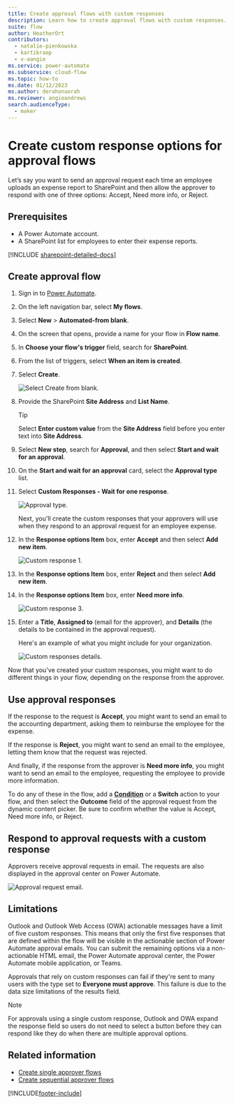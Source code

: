 ```yaml
---
title: Create approval flows with custom responses
description: Learn how to create approval flows with custom responses.
suite: flow
author: HeatherOrt
contributors:
  - natalie-pienkowska
  - kartikraop
  - v-aangie
ms.service: power-automate
ms.subservice: cloud-flow
ms.topic: how-to
ms.date: 01/12/2023
ms.author: derahonuorah
ms.reviewer: angieandrews
search.audienceType: 
  - maker
---
```


# Create custom response options for approval flows

Let’s say you want to send an approval request each time an employee uploads an expense report to SharePoint and then allow the approver to respond with one of three options: Accept, Need more info, or Reject.

## Prerequisites

- A Power Automate account.
- A SharePoint list for employees to enter their expense reports.

[!INCLUDE [sharepoint-detailed-docs](includes/sharepoint-detailed-docs.md)]

## Create approval flow

1. Sign in to [Power Automate](https://make.powerautomate.com).

1. On the left navigation bar, select **My flows**.

1. Select **New** > **Automated-from blank**.

1. On the screen that opens, provide a name for your flow in  **Flow name**.

1. In **Choose your flow's trigger** field, search for **SharePoint**.

1. From the list of triggers, select **When an item is created**.

1. Select **Create**.

   ![Select Create from blank.](media/create-approval-response-options/create-from-blank.png)

1. Provide the SharePoint **Site Address** and **List Name**. 

   >[!TIP]
   >Select **Enter custom value** from the **Site Address** field before you enter text into **Site Address**.

1. Select **New step**, search for **Approval**, and then select **Start and wait for an approval**.

1. On the **Start and wait for an approval** card, select the **Approval type** list.

1. Select **Custom Responses - Wait for one response**.

    ![Approval type.](media/create-approval-response-options/select-approval-type.png)

    Next, you'll create the custom responses that your approvers will use when they respond to an approval request for an employee expense.

1. In the **Response options Item** box, enter **Accept** and then select **Add new item**. 

    ![Custom response 1.](media/create-approval-response-options/enter-response-1.png)

1. In the **Response options Item** box, enter **Reject** and then select **Add new item**.

1. In the **Response options Item** box, enter **Need more info**.

    ![Custom response 3.](media/create-approval-response-options/enter-response-3.png)   
    

1. Enter a **Title**, **Assigned to** (email for the approver), and **Details** (the details to be contained in the approval request).

    Here's an example of what you might include for your organization.

    ![Custom responses details.](media/create-approval-response-options/enter-title-assigned-to-details.png)


Now that you've created your custom responses, you might want to do different things in your flow, depending on the response from the approver.


## Use approval responses 

If the response to the request is **Accept**, you might want to send an email to the accounting department, asking them to reimburse the employee for the expense. 

If the response is **Reject**, you might want to send an email to the employee, letting them know that the request was rejected.

And finally, if the response from the approver is **Need more info**, you might want to send an email to the employee, requesting the employee to provide more information.

To do any of these in the flow, add a [**Condition**](add-condition.md) or a **Switch** action to your flow, and then select the **Outcome** field of the approval request from the dynamic content picker. Be sure to confirm whether the value is Accept, Need more info, or Reject.

## Respond to approval requests with a custom response

Approvers receive approval requests in email. The requests are also displayed in the approval center on Power Automate.

![Approval request email.](media/create-approval-response-options/approval-request-email.png)

## Limitations

Outlook and Outlook Web Access (OWA) actionable messages have a limit of five custom responses. This means that only the first five responses that are defined within the flow will be visible in the actionable section of Power Automate approval emails. You can submit the remaining options via a non-actionable HTML email, the Power Automate approval center, the Power Automate mobile application, or Teams.

Approvals that rely on custom responses can fail if they're sent to many users with the type set to **Everyone must approve**. This failure is due to the data size limitations of the results field.

>[!NOTE]
>For approvals using a single custom response, Outlook and OWA expand the response field so users do not need to select a button before they can respond like they do when there are multiple approval options.

## Related information

- [Create single approver flows](modern-approvals.md)
- [Create sequential approver flows](sequential-modern-approvals.md)


[!INCLUDE[footer-include](includes/footer-banner.md)]
